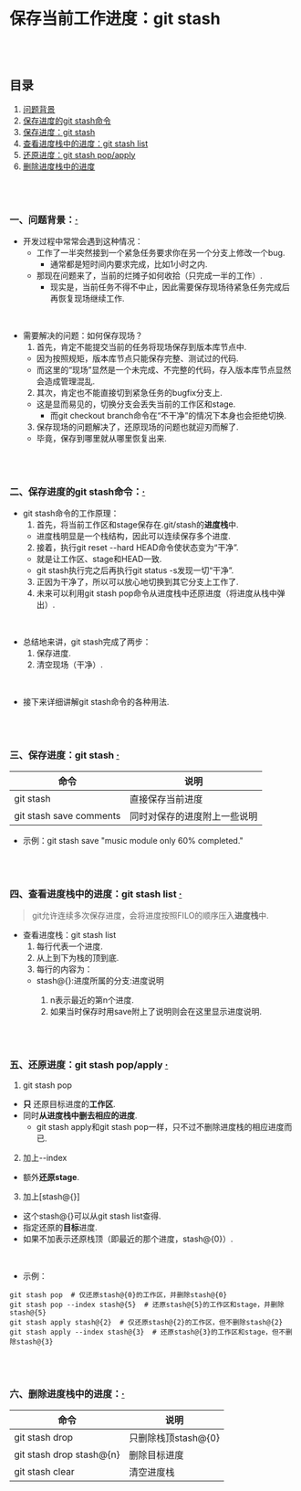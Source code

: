 # 保存当前工作进度：git stash

<br><br>

## 目录
1. [问题背景]()
2. [保存进度的git stash命令]()
3. [保存进度：git stash]()
4. [查看进度栈中的进度：git stash list]()
5. [还原进度：git stash pop/apply]()
6. [删除进度栈中的进度]()

<br><br>

### 一、问题背景：[·](#目录)

- 开发过程中常常会遇到这种情况：
  - 工作了一半突然接到一个紧急任务要求你在另一个分支上修改一个bug.
    - 通常都是短时间内要求完成，比如1小时之内.
  - 那现在问题来了，当前的烂摊子如何收拾（只完成一半的工作）.
    - 现实是，当前任务不得不中止，因此需要保存现场待紧急任务完成后再恢复现场继续工作.

<br>

- 需要解决的问题：如何保存现场？
  1. 首先，肯定不能提交当前的任务将现场保存到版本库节点中.
    - 因为按照规矩，版本库节点只能保存完整、测试过的代码.
    - 而这里的“现场”显然是一个未完成、不完整的代码，存入版本库节点显然会造成管理混乱.
  2. 其次，肯定也不能直接切到紧急任务的bugfix分支上.
    - 这是显而易见的，切换分支会丢失当前的工作区和stage.
      - 而git checkout branch命令在“不干净”的情况下本身也会拒绝切换.
  3. 保存现场的问题解决了，还原现场的问题也就迎刃而解了.
    - 毕竟，保存到哪里就从哪里恢复出来.

<br><br>

### 二、保存进度的git stash命令：[·](#目录)

- git stash命令的工作原理：
  1. 首先，将当前工作区和stage保存在.git/stash的**进度栈**中.
    - 进度栈明显是一个栈结构，因此可以连续保存多个进度.
  2. 接着，执行git reset --hard HEAD命令使状态变为“干净”.
    - 就是让工作区、stage和HEAD一致.
    - git stash执行完之后再执行git status -s发现一切“干净”.
  3. 正因为干净了，所以可以放心地切换到其它分支上工作了.
  4. 未来可以利用git stash pop命令从进度栈中还原进度（将进度从栈中弹出）.

<br>

- 总结地来讲，git stash完成了两步：
  1. 保存进度.
  2. 清空现场（干净）.

<br>

- 接下来详细讲解git stash命令的各种用法.

<br><br>

### 三、保存进度：git stash  [·](#目录)

| 命令 | 说明 |
| --- | --- |
| git stash | 直接保存当前进度 |
| git stash save comments | 同时对保存的进度附上一些说明 |

- 示例：git stash save "music module only 60% completed."

<br><br>

### 四、查看进度栈中的进度：git stash list  [·](#目录)
> git允许连续多次保存进度，会将进度按照FILO的顺序压入**进度栈**中.

- 查看进度栈：git stash list
  1. 每行代表一个进度.
  2. 从上到下为栈的顶到底.
  3. 每行的内容为：
    - stash@{<n>}:进度所属的分支:进度说明
      1. n表示最近的第n个进度.
      2. 如果当时保存时用save附上了说明则会在这里显示进度说明.

<br><br>

### 五、还原进度：git stash pop/apply  [·](#目录)

1. git stash pop
  - **只** 还原目标进度的**工作区**.
  - 同时**从进度栈中删去相应的进度**.
    - git stash apply和git stash pop一样，只不过不删除进度栈的相应进度而已.
2. 加上--index
  - 额外**还原stage**.
3. 加上[stash@{<n>}]
  - 这个stash@{<n>}可以从git stash list查得.
  - 指定还原的**目标**进度.
  - 如果不加表示还原栈顶（即最近的那个进度，stash@{0}）.

<br>

- 示例：

```
git stash pop  # 仅还原stash@{0}的工作区，并删除stash@{0}
git stash pop --index stash@{5}  # 还原stash@{5}的工作区和stage，并删除stash@{5}
git stash apply stash@{2}  # 仅还原stash@{2}的工作区，但不删除stash@{2}
git stash apply --index stash@{3}  # 还原stash@{3}的工作区和stage，但不删除stash@{3}
```

<br><br>

### 六、删除进度栈中的进度：[·](#目录)

| 命令 | 说明 |
| --- | --- |
| git stash drop | 只删除栈顶stash@{0} |
| git stash drop stash@{n} | 删除目标进度 |
| git stash clear | 清空进度栈 |
